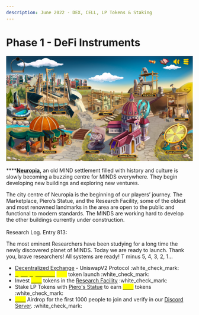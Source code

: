 ```yaml
---
description: June 2022 - DEX, CELL, LP Tokens & Staking
---
```


# Phase 1 - DeFi Instruments

![](../../.gitbook/assets/BaseGame.png)

****[**Neuropia**](../../learn/game-basics/neuropia/)**,** an old MIND settlement filled with history and culture is slowly becoming a buzzing centre for MINDS everywhere. They begin developing new buildings and exploring new ventures.

The city centre of Neuropia is the beginning of our players’ journey. The Marketplace, Piero’s Statue, and the Research Facility, some of the oldest and most renowned landmarks in the area are open to the public and functional to modern standards. The MINDS are working hard to develop the other buildings currently under construction.\
\
Research Log. Entry 813:&#x20;

The most eminent Researchers have been studying for a long time the newly discovered planet of MINDS. Today we are ready to launch. Thank you, brave researchers! All systems are ready! T minus 5, 4, 3, 2, 1…

* [Decentralized Exchange](../decentralized-exchange.md) - UniswapV2 Protocol :white\_check\_mark:
* [<mark style="color:yellow;">**Synaptyx \[STX\]**</mark>](../brain-cell-token.md) <mark style="color:yellow;">****</mark> token launch :white\_check\_mark:
* Invest [<mark style="color:yellow;">**STX**</mark>](../brain-cell-token.md) tokens in the [Research Facility](../research-facility.md) :white\_check\_mark:
* Stake LP Tokens with [Piero's Statue](../pieros-statue.md) to earn [<mark style="color:yellow;">**STX**</mark>](../brain-cell-token.md) tokens :white\_check\_mark:
* [<mark style="color:yellow;">**STX**</mark>](../brain-cell-token.md) Airdrop for the first 1000 people to join and verify in our [Discord Server](https://discord.gg/mindgames). :white\_check\_mark:
